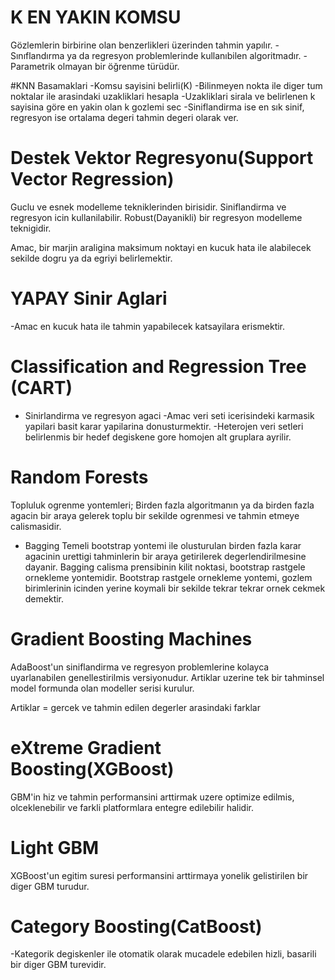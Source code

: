 # K EN YAKIN KOMSU
Gözlemlerin birbirine olan benzerlikleri üzerinden tahmin yapılır.
-Sınıflandırma ya da regresyon problemlerinde kullanıbilen algoritmadır.
-Parametrik olmayan bir öğrenme türüdür.

#KNN Basamaklari
-Komsu sayisini belirli(K)
-Bilinmeyen nokta ile diger tum noktalar ile arasindaki uzakliklari hesapla
-Uzakliklari sirala ve belirlenen k sayisina göre en yakin olan k gozlemi sec
-Siniflandirma ise en sık sinif, regresyon ise ortalama degeri tahmin degeri olarak ver.

# Destek Vektor Regresyonu(Support Vector Regression)
Guclu ve esnek modelleme tekniklerinden birisidir.
Siniflandirma ve regresyon icin kullanilabilir.
Robust(Dayanikli) bir regresyon modelleme teknigidir.

Amac, bir marjin araligina maksimum noktayi en kucuk hata ile alabilecek sekilde dogru ya da egriyi belirlemektir.

# YAPAY Sinir Aglari
-Amac en kucuk hata ile tahmin yapabilecek katsayilara erismektir.

# Classification and Regression Tree (CART)
- Sinirlandirma ve regresyon agaci
-Amac veri seti icerisindeki karmasik yapilari basit karar yapilarina donusturmektir.
-Heterojen veri setleri belirlenmis bir hedef degiskene gore homojen alt gruplara ayrilir.

# Random Forests
Topluluk ogrenme yontemleri; Birden fazla algoritmanın ya da birden fazla agacin bir araya gelerek toplu bir sekilde ogrenmesi ve tahmin etmeye calismasidir.
- Bagging
Temeli bootstrap yontemi ile olusturulan birden fazla karar agacinin urettigi tahminlerin bir araya getirilerek degerlendirilmesine dayanir.
Bagging calisma prensibinin kilit noktasi, bootstrap rastgele ornekleme yontemidir.
Bootstrap rastgele ornekleme yontemi, gozlem birimlerinin icinden yerine koymali bir sekilde tekrar tekrar ornek cekmek demektir.

# Gradient Boosting Machines
AdaBoost'un siniflandirma ve regresyon problemlerine kolayca uyarlanabilen genellestirilmis versiyonudur.
Artiklar uzerine tek bir tahminsel model formunda olan modeller serisi kurulur.

Artiklar = gercek ve tahmin edilen degerler arasindaki farklar

# eXtreme Gradient Boosting(XGBoost)
GBM'in hiz ve tahmin performansini arttirmak uzere optimize edilmis, olceklenebilir ve farkli platformlara entegre edilebilir halidir.

# Light GBM
XGBoost'un egitim suresi performansini arttirmaya yonelik gelistirilen bir diger GBM turudur.

# Category Boosting(CatBoost)
-Kategorik degiskenler ile otomatik olarak mucadele edebilen hizli, basarili bir diger GBM turevidir.
